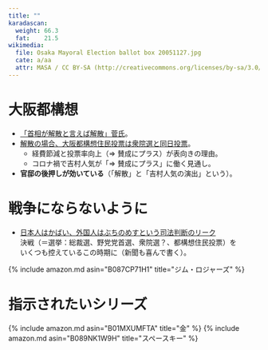 ```yaml
---
title: ""
karadascan:
  weight: 66.3
  fat:    21.5
wikimedia:
  file: Osaka Mayoral Election ballot box 20051127.jpg
  cate: a/aa
  attr: MASA / CC BY-SA (http://creativecommons.org/licenses/by-sa/3.0/)
---
```


# 大阪都構想

* [「首相が解散と言えば解散」菅氏](https://digital.asahi.com/articles/ASN976VXPN97UTFK00S.html)。
* [解散の場合、大阪都構想住民投票は衆院選と同日投票](https://digital.asahi.com/articles/ASN9765WJN97PTIL012.html)。  
  * 経費節減と投票率向上（=> 賛成にプラス）が表向きの理由。
  * コロナ禍で吉村人気が「=> 賛成にプラス」に働く見通し。
* **官邸の後押しが効いている**（「解散」と「吉村人気の演出」という）。


# 戦争にならないように

* [日本人はかばい、外国人はぶちのめすという司法判断のリーク](https://digital.asahi.com/articles/ASN977FXRN94UTIL016.html)  
  決戦（＝選挙：総裁選、野党党首選、衆院選？、都構想住民投票）を  
  いくつも控えているこの時期に（新聞も喜んで書く）。

{% include amazon.md asin="B087CP71H1" title="ジム・ロジャーズ" %}


# 指示されたいシリーズ

{% include amazon.md asin="B01MXUMFTA" title="金" %}
{% include amazon.md asin="B089NK1W9H" title="スペースキー" %}
